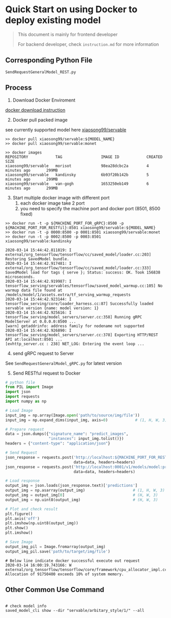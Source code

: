 # Quick Start on using Docker to deploy existing model

> This document is mainly for frontend developer 
>
> For backend developer, check `instruction.md` for more information  

## Corresponding Python File 
`SendRequestGeneralModel_REST.py` 


## Process 

1. Download Docker Enviroment 

[docker download instruction](https://docs.docker.com/install/)




2. Docker pull packed image 

see currently supported model here [xiaosong99/servable](https://hub.docker.com/repository/docker/xiaosong99/servable)

```shell
>> docker pull xiaosong99/servable:${MODEL_NAME}
>> docker pull xiaosong99/servable:monet 

>> docker images
REPOSITORY            TAG                 IMAGE ID            CREATED             SIZE
xiaosong99/servable   morisot             98ea28dcbc2a        4 minutes ago       299MB
xiaosong99/servable   kandinsky           6b93f20b142b        5 minutes ago       299MB
xiaosong99/servable   van-gogh            1653250eb149        6 minutes ago       299MB

```




3. Start multiple docker image with different port 
   1. each docker image take 2 port
   2. you need to specify the machine port and docker port (8501, 8500 fixed)


```shell
>> docker run -t -p ${MACHINE_PORT_FOR_gRPC}:8500 -p ${MACHINE_PORT_FOR_RESTfil}:8501 xiaosong99/servable:${MODEL_NAME}
>> docker run -t -p 0000:8500 -p 0001:8501 xiaosong99/servable:monet
>> docker run -t -p 0002:8500 -p 0003:8501 xiaosong99/servable:kandinsky

2020-03-14 15:44:42.811819: I external/org_tensorflow/tensorflow/cc/saved_model/loader.cc:203] Restoring SavedModel bundle.
2020-03-14 15:44:42.917481: I external/org_tensorflow/tensorflow/cc/saved_model/loader.cc:333] SavedModel load for tags { serve }; Status: success: OK. Took 156838 microseconds.
2020-03-14 15:44:42.919987: I tensorflow_serving/servables/tensorflow/saved_model_warmup.cc:105] No warmup data file found at /models/model/1/assets.extra/tf_serving_warmup_requests
2020-03-14 15:44:42.923144: I tensorflow_serving/core/loader_harness.cc:87] Successfully loaded servable version {name: model version: 1}
2020-03-14 15:44:42.925616: I tensorflow_serving/model_servers/server.cc:358] Running gRPC ModelServer at 0.0.0.0:8500 ...
[warn] getaddrinfo: address family for nodename not supported
2020-03-14 15:44:42.926890: I tensorflow_serving/model_servers/server.cc:378] Exporting HTTP/REST API at:localhost:8501 ...
[evhttp_server.cc : 238] NET_LOG: Entering the event loop ...

```

4. send gRPC request to Server 

See `SendRequestGeneralModel_gRPC.py` for latest version 


5. Send RESTful request to Docker 


```python
# python file 
from PIL import Image
import json
import requests
import numpy as np 

# Load Image 
input_img = np.array(Image.open('path/to/source/img/file'))
input_img = np.expand_dims(input_img, axis=0)            # (1, H, W, 3)

# Prepare request
data = json.dumps({"signature_name": "predict_images", 
                   "instances": input_img.tolist()})
headers = {"content-type": "application/json"}

# Send Request
json_response = requests.post('http://localhost:${MACHINE_PORT_FOR_RESTfil}/v1/models/model:predict', \
                              data=data, headers=headers)
json_response = requests.post('http://localhost:0001/v1/models/model:predict', \
                              data=data, headers=headers)

# Load response 
output_img = json.loads(json_response.text)['predictions']
output_img = np.asarray(output_img)                     # (1, H, W, 3)
output_img = output_img[0]                              # (H, W, 3)
output_img = np.uint8(output_img)                       # (H, W, 3)

# Plot and check result 
plt.figure()
plt.axis('off')
plt.imshow(np.uint8(output_img))
plt.show()
plt.imshow()

# Save Image 
output_img_pil = Image.fromarray(output_img)
output_img_pil.save('path/to/target/img/file')
```


```shell
# Below line indicate docker successful execute out request
2020-03-14 16:00:19.743166: W external/org_tensorflow/tensorflow/core/framework/cpu_allocator_impl.cc:81] Allocation of 91750400 exceeds 10% of system memory.
```

## Other Common Use Command 
```shell

# check model info 
saved_model_cli show --dir "servable/arbitary_style/1/" --all

```